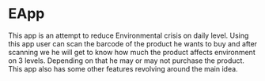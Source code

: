 # EApp
This app is an attempt to reduce Environmental crisis on daily level. Using this app user can scan the barcode of the product he wants to buy and after 
scanning we he will get to know how much the product affects environment on 3 levels. Depending on that he may or may not purchase the product.
This app also has some other features revolving around the main idea.
